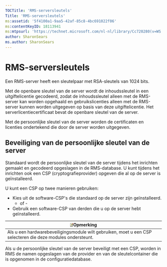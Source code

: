 ```yaml
---
TOCTitle: 'RMS-serversleutels'
Title: 'RMS-serversleutels'
ms:assetid: '5f4100a1-9aa5-42af-85c8-4bc691022f06'
ms:contentKeyID: 18113941
ms:mtpsurl: 'https://technet.microsoft.com/nl-nl/library/Cc720280(v=WS.10)'
author: SharonSears
ms.author: SharonSears
---
```


RMS-serversleutels
==================

Een RMS-server heeft een sleutelpaar met RSA-sleutels van 1024 bits.

Met de openbare sleutel van de server wordt de inhoudssleutel in een uitgiftelicentie gecodeerd, zodat de inhoudssleutel alleen met de RMS-server kan worden opgehaald en gebruikslicenties alleen met de RMS-server kunnen worden uitgegeven op basis van deze uitgiftelicentie. Het serverlicentiecertificaat bevat de openbare sleutel van de server.

Met de persoonlijke sleutel van de server worden de certificaten en licenties ondertekend die door de server worden uitgegeven.

Beveiliging van de persoonlijke sleutel van de server
-----------------------------------------------------

Standaard wordt de persoonlijke sleutel van de server tijdens het inrichten gemaakt en gecodeerd opgeslagen in de RMS-database. U kunt tijdens het inrichten ook een CSP (cryptografieprovider) opgeven die al op de server is geïnstalleerd.

U kunt een CSP op twee manieren gebruiken:

-   Kies uit de software-CSP's die standaard op de server zijn geïnstalleerd.
    - of -
-   Gebruik een software-CSP van derden die u op de server hebt geïnstalleerd.

| ![](/security-updates/images/Cc720280.note(WS.10).gif)Opmerking                                   |
|--------------------------------------------------------------------------------------------------------------|
| Als u een hardwarebeveiligingsmodule wilt gebruiken, moet u een CSP selecteren die deze modules ondersteunt. |

Als u de persoonlijke sleutel van de server beveiligt met een CSP, worden in RMS de namen opgeslagen van de provider en van de sleutelcontainer die is opgenomen in de configuratiedatabase.
